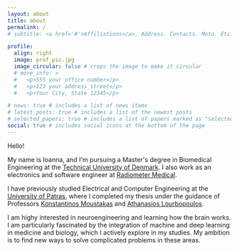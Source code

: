 ```yaml
---
layout: about
title: about
permalink: /
# subtitle: <a href='#'>Affiliations</a>. Address. Contacts. Moto. Etc.

profile:
  align: right
  image: prof_pic.jpg
  image_circular: false # crops the image to make it circular
  # more_info: >
  #   <p>555 your office number</p>
  #   <p>123 your address street</p>
  #   <p>Your City, State 12345</p>

# news: true # includes a list of news items
# latest_posts: true # includes a list of the newest posts
# selected_papers: true # includes a list of papers marked as "selected={true}"
social: true # includes social icons at the bottom of the page
---
```


Hello!

My name is Ioanna, and I'm pursuing a Master's degree in Biomedical Engineering at the [Technical University of Denmark](https://www.dtu.dk/english/). I also work as an electronics and software engineer at [Radiometer Medical](https://www.radiometer.com/).

I have previously studied Electrical and Computer Engineering at the [University of Patras](https://www.upatras.gr/en/), where I completed my thesis under the guidance of Professors [Konstantinos Moustakas](https://www.vvr.ece.upatras.gr/) and [Athanasios Lourbopoulos](https://www.pharmacology-research.gr/portal/en/home-neuro). 

I am highy interested in neuroengineering and learning how the brain works. I am particularly fascinated by the integration of machine and deep learning in medicine and biology, which I actively explore in my studies. My ambition is to find new ways to solve complicated problems in these areas.

<!-- 
Put your address / P.O. box / other info right below your picture. You can also disable any of these elements by editing `profile` property of the YAML header of your `_pages/about.md`. Edit `_bibliography/papers.bib` and Jekyll will render your [publications page](/al-folio/publications/) automatically. --> 

<!-- 
Link to your social media connections, too. This theme is set up to use [Font Awesome icons](https://fontawesome.com/) and [Academicons](https://jpswalsh.github.io/academicons/), like the ones below. Add your Facebook, Twitter, LinkedIn, Google Scholar, or just disable all of them.

 -->
